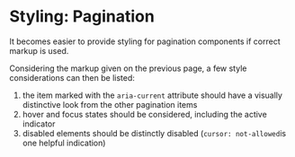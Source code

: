 # Styling: Pagination

It becomes easier to provide styling for pagination components if correct markup is used. 

Considering the markup given on the previous page, a few style considerations can then be listed: 

1. the item marked with the `aria-current` attribute should have a visually distinctive look from the other pagination items
2. hover and focus states should be considered, including the active indicator
3. disabled elements should be distinctly disabled \(`cursor: not-allowed`is one helpful indication\)



